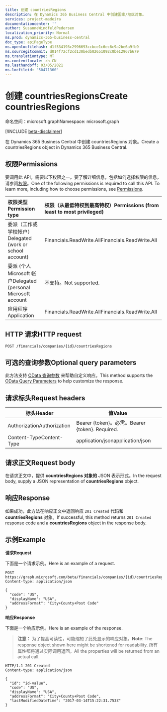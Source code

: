 ```yaml
---
title: 创建 countriesRegions
description: 在 Dynamics 365 Business Central 中创建国家/地区对象。
services: project-madeira
documentationcenter: ''
author: SusanneWindfeldPedersen
localization_priority: Normal
ms.prod: dynamics-365-business-central
doc_type: apiPageType
ms.openlocfilehash: d1f534193c2996693ccbce1c6ec6c9a2be6a9fb9
ms.sourcegitcommit: d014f72cf2cd130bedb02651092c0be12967b679
ms.translationtype: MT
ms.contentlocale: zh-CN
ms.lasthandoff: 03/05/2021
ms.locfileid: "50471360"
---
```

# <a name="create-countriesregions"></a><span data-ttu-id="acb70-103">创建 countriesRegions</span><span class="sxs-lookup"><span data-stu-id="acb70-103">Create countriesRegions</span></span>

<span data-ttu-id="acb70-104">命名空间：microsoft.graph</span><span class="sxs-lookup"><span data-stu-id="acb70-104">Namespace: microsoft.graph</span></span>

[!INCLUDE [beta-disclaimer](../../includes/beta-disclaimer.md)]

<span data-ttu-id="acb70-105">在 Dynamics 365 Business Central 中创建 countriesRegions 对象。</span><span class="sxs-lookup"><span data-stu-id="acb70-105">Create a countriesRegions object in Dynamics 365 Business Central.</span></span>

## <a name="permissions"></a><span data-ttu-id="acb70-106">权限</span><span class="sxs-lookup"><span data-stu-id="acb70-106">Permissions</span></span>
<span data-ttu-id="acb70-p101">要调用此 API，需要以下权限之一。要了解详细信息，包括如何选择权限的信息，请参阅[权限](/graph/permissions-reference)。</span><span class="sxs-lookup"><span data-stu-id="acb70-p101">One of the following permissions is required to call this API. To learn more, including how to choose permissions, see [Permissions](/graph/permissions-reference).</span></span>

|<span data-ttu-id="acb70-109">权限类型</span><span class="sxs-lookup"><span data-stu-id="acb70-109">Permission type</span></span> |<span data-ttu-id="acb70-110">权限（从最低特权到最高特权）</span><span class="sxs-lookup"><span data-stu-id="acb70-110">Permissions (from least to most privileged)</span></span>|
|:---------------|:------------------------------------------|
|<span data-ttu-id="acb70-111">委派（工作或学校帐户）</span><span class="sxs-lookup"><span data-stu-id="acb70-111">Delegated (work or school account)</span></span>|<span data-ttu-id="acb70-112">Financials.ReadWrite.All</span><span class="sxs-lookup"><span data-stu-id="acb70-112">Financials.ReadWrite.All</span></span> |
|<span data-ttu-id="acb70-113">委派 (个人 Microsoft 帐户</span><span class="sxs-lookup"><span data-stu-id="acb70-113">Delegated (personal Microsoft account</span></span>|<span data-ttu-id="acb70-114">不支持。</span><span class="sxs-lookup"><span data-stu-id="acb70-114">Not supported.</span></span>|
|<span data-ttu-id="acb70-115">应用程序</span><span class="sxs-lookup"><span data-stu-id="acb70-115">Application</span></span>|<span data-ttu-id="acb70-116">Financials.ReadWrite.All</span><span class="sxs-lookup"><span data-stu-id="acb70-116">Financials.ReadWrite.All</span></span>|

## <a name="http-request"></a><span data-ttu-id="acb70-117">HTTP 请求</span><span class="sxs-lookup"><span data-stu-id="acb70-117">HTTP request</span></span>
```http
POST /financials/companies/{id}/countriesRegions
```

## <a name="optional-query-parameters"></a><span data-ttu-id="acb70-118">可选的查询参数</span><span class="sxs-lookup"><span data-stu-id="acb70-118">Optional query parameters</span></span>
<span data-ttu-id="acb70-119">此方法支持 [OData 查询参数](/graph/query-parameters) 来帮助自定义响应。</span><span class="sxs-lookup"><span data-stu-id="acb70-119">This method supports the [OData Query Parameters](/graph/query-parameters) to help customize the response.</span></span>

## <a name="request-headers"></a><span data-ttu-id="acb70-120">请求标头</span><span class="sxs-lookup"><span data-stu-id="acb70-120">Request headers</span></span>
|<span data-ttu-id="acb70-121">标头</span><span class="sxs-lookup"><span data-stu-id="acb70-121">Header</span></span>|<span data-ttu-id="acb70-122">值</span><span class="sxs-lookup"><span data-stu-id="acb70-122">Value</span></span>|
|------|-----|
|<span data-ttu-id="acb70-123">Authorization</span><span class="sxs-lookup"><span data-stu-id="acb70-123">Authorization</span></span>  |<span data-ttu-id="acb70-p102">Bearer {token}。必需。</span><span class="sxs-lookup"><span data-stu-id="acb70-p102">Bearer {token}. Required.</span></span> |
|<span data-ttu-id="acb70-126">Content-Type</span><span class="sxs-lookup"><span data-stu-id="acb70-126">Content-Type</span></span>  |<span data-ttu-id="acb70-127">application/json</span><span class="sxs-lookup"><span data-stu-id="acb70-127">application/json</span></span>   |

## <a name="request-body"></a><span data-ttu-id="acb70-128">请求正文</span><span class="sxs-lookup"><span data-stu-id="acb70-128">Request body</span></span>
<span data-ttu-id="acb70-129">在请求正文中，提供 **countriesRegions 对象的** JSON 表示形式。</span><span class="sxs-lookup"><span data-stu-id="acb70-129">In the request body, supply a JSON representation of **countriesRegions** object.</span></span>

## <a name="response"></a><span data-ttu-id="acb70-130">响应</span><span class="sxs-lookup"><span data-stu-id="acb70-130">Response</span></span>
<span data-ttu-id="acb70-131">如果成功，此方法在响应正文中返回响应 ```201 Created``` 代码和 **countriesRegions** 对象。</span><span class="sxs-lookup"><span data-stu-id="acb70-131">If successful, this method returns ```201 Created``` response code and a **countriesRegions** object in the response body.</span></span>

## <a name="example"></a><span data-ttu-id="acb70-132">示例</span><span class="sxs-lookup"><span data-stu-id="acb70-132">Example</span></span>

<span data-ttu-id="acb70-133">**请求**</span><span class="sxs-lookup"><span data-stu-id="acb70-133">**Request**</span></span>

<span data-ttu-id="acb70-134">下面是一个请求示例。</span><span class="sxs-lookup"><span data-stu-id="acb70-134">Here is an example of a request.</span></span>

```http
POST https://graph.microsoft.com/beta/financials/companies/{id}/countriesRegions
Content-type: application/json

{
  "code": "US",
  "displayName": "USA",
  "addressFormat": "City+County+Post Code"
}
```

<span data-ttu-id="acb70-135">**响应**</span><span class="sxs-lookup"><span data-stu-id="acb70-135">**Response**</span></span>

<span data-ttu-id="acb70-136">下面是一个响应示例。</span><span class="sxs-lookup"><span data-stu-id="acb70-136">Here is an example of the response.</span></span> 

> <span data-ttu-id="acb70-137">**注意：** 为了提高可读性，可能缩短了此处显示的响应对象。</span><span class="sxs-lookup"><span data-stu-id="acb70-137">**Note**: The response object shown here might be shortened for readability.</span></span> <span data-ttu-id="acb70-138">所有属性都将通过实际调用返回。</span><span class="sxs-lookup"><span data-stu-id="acb70-138">All the properties will be returned from an actual call.</span></span>

```http
HTTP/1.1 201 Created
Content-type: application/json

{
  "id": "id-value",
  "code": "US",
  "displayName": "USA",
  "addressFormat": "City+County+Post Code",
  "lastModifiedDateTime": "2017-03-14T15:22:31.753Z"
}

```



